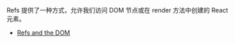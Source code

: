Refs 提供了一种方式，允许我们访问 DOM 节点或在 render 方法中创建的 React 元素。  

- [Refs and the DOM](https://zh-hans.reactjs.org/docs/refs-and-the-dom.html)  

